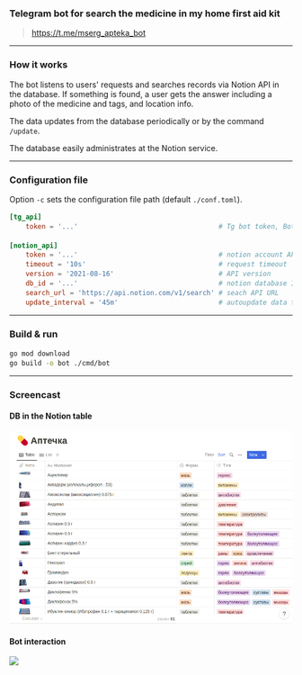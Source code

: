 ### Telegram bot for search the medicine in my home first aid kit

> https://t.me/mserg_apteka_bot

___
### How it works

The bot listens to users' requests and searches records via Notion API in the database. 
If something is found, a user gets the answer including a photo of the medicine and tags, and location info.

The data updates from the database periodically or by the command `/update`.

The database easily administrates at the Notion service.
___
### Configuration file

Option `-c` sets the configuration file path (default `./conf.toml`).

```toml
[tg_api]
    token = '...'                                   # Tg bot token, BotFather (https://t.me/BotFather) helps

[notion_api]
    token = '...'                                   # notion account API token
    timeout = '10s'                                 # request timeout
    version = '2021-08-16'                          # API version
    db_id = '...'                                   # notion database ID
    search_url = 'https://api.notion.com/v1/search' # seach API URL
    update_interval = '45m'                         # autoupdate data time interval

```
___
### Build & run
```bash
go mod download
go build -o bot ./cmd/bot
```
___
### Screencast

#### DB in the Notion table
![](notion.png)

#### Bot interaction
![](sc.gif)
